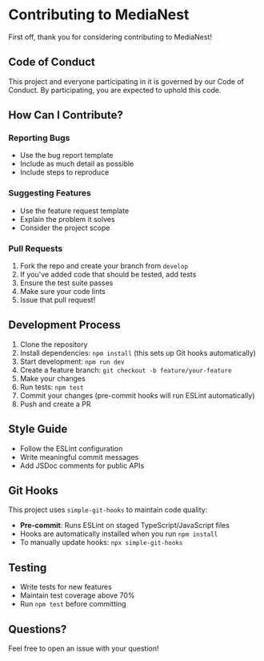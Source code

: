 # Contributing to MediaNest

First off, thank you for considering contributing to MediaNest! 

## Code of Conduct
This project and everyone participating in it is governed by our Code of Conduct. By participating, you are expected to uphold this code.

## How Can I Contribute?

### Reporting Bugs
- Use the bug report template
- Include as much detail as possible
- Include steps to reproduce

### Suggesting Features
- Use the feature request template
- Explain the problem it solves
- Consider the project scope

### Pull Requests
1. Fork the repo and create your branch from `develop`
2. If you've added code that should be tested, add tests
3. Ensure the test suite passes
4. Make sure your code lints
5. Issue that pull request!

## Development Process
1. Clone the repository
2. Install dependencies: `npm install` (this sets up Git hooks automatically)
3. Start development: `npm run dev`
4. Create a feature branch: `git checkout -b feature/your-feature`
5. Make your changes
6. Run tests: `npm test`
7. Commit your changes (pre-commit hooks will run ESLint automatically)
8. Push and create a PR

## Style Guide
- Follow the ESLint configuration
- Write meaningful commit messages
- Add JSDoc comments for public APIs

## Git Hooks
This project uses `simple-git-hooks` to maintain code quality:
- **Pre-commit**: Runs ESLint on staged TypeScript/JavaScript files
- Hooks are automatically installed when you run `npm install`
- To manually update hooks: `npx simple-git-hooks`

## Testing
- Write tests for new features
- Maintain test coverage above 70%
- Run `npm test` before committing

## Questions?
Feel free to open an issue with your question!